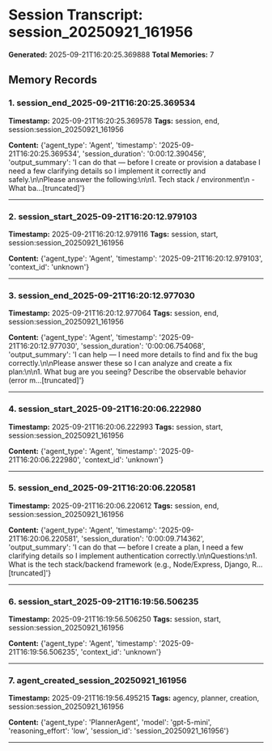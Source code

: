 # Session Transcript: session_20250921_161956

**Generated:** 2025-09-21T16:20:25.369888
**Total Memories:** 7

## Memory Records

### 1. session_end_2025-09-21T16:20:25.369534

**Timestamp:** 2025-09-21T16:20:25.369578
**Tags:** session, end, session:session_20250921_161956

**Content:** {'agent_type': 'Agent', 'timestamp': '2025-09-21T16:20:25.369534', 'session_duration': '0:00:12.390456', 'output_summary': 'I can do that — before I create or provision a database I need a few clarifying details so I implement it correctly and safely.\n\nPlease answer the following:\n\n1. Tech stack / environment\n   - What ba...[truncated]'}

---

### 2. session_start_2025-09-21T16:20:12.979103

**Timestamp:** 2025-09-21T16:20:12.979116
**Tags:** session, start, session:session_20250921_161956

**Content:** {'agent_type': 'Agent', 'timestamp': '2025-09-21T16:20:12.979103', 'context_id': 'unknown'}

---

### 3. session_end_2025-09-21T16:20:12.977030

**Timestamp:** 2025-09-21T16:20:12.977064
**Tags:** session, end, session:session_20250921_161956

**Content:** {'agent_type': 'Agent', 'timestamp': '2025-09-21T16:20:12.977030', 'session_duration': '0:00:06.754068', 'output_summary': 'I can help — I need more details to find and fix the bug correctly.\n\nPlease answer these so I can analyze and create a fix plan:\n\n1. What bug are you seeing? Describe the observable behavior (error m...[truncated]'}

---

### 4. session_start_2025-09-21T16:20:06.222980

**Timestamp:** 2025-09-21T16:20:06.222993
**Tags:** session, start, session:session_20250921_161956

**Content:** {'agent_type': 'Agent', 'timestamp': '2025-09-21T16:20:06.222980', 'context_id': 'unknown'}

---

### 5. session_end_2025-09-21T16:20:06.220581

**Timestamp:** 2025-09-21T16:20:06.220612
**Tags:** session, end, session:session_20250921_161956

**Content:** {'agent_type': 'Agent', 'timestamp': '2025-09-21T16:20:06.220581', 'session_duration': '0:00:09.714362', 'output_summary': 'I can do that — before I create a plan, I need a few clarifying details so I implement authentication correctly.\n\nQuestions:\n1. What is the tech stack/backend framework (e.g., Node/Express, Django, R...[truncated]'}

---

### 6. session_start_2025-09-21T16:19:56.506235

**Timestamp:** 2025-09-21T16:19:56.506250
**Tags:** session, start, session:session_20250921_161956

**Content:** {'agent_type': 'Agent', 'timestamp': '2025-09-21T16:19:56.506235', 'context_id': 'unknown'}

---

### 7. agent_created_session_20250921_161956

**Timestamp:** 2025-09-21T16:19:56.495215
**Tags:** agency, planner, creation, session:session_20250921_161956

**Content:** {'agent_type': 'PlannerAgent', 'model': 'gpt-5-mini', 'reasoning_effort': 'low', 'session_id': 'session_20250921_161956'}

---

